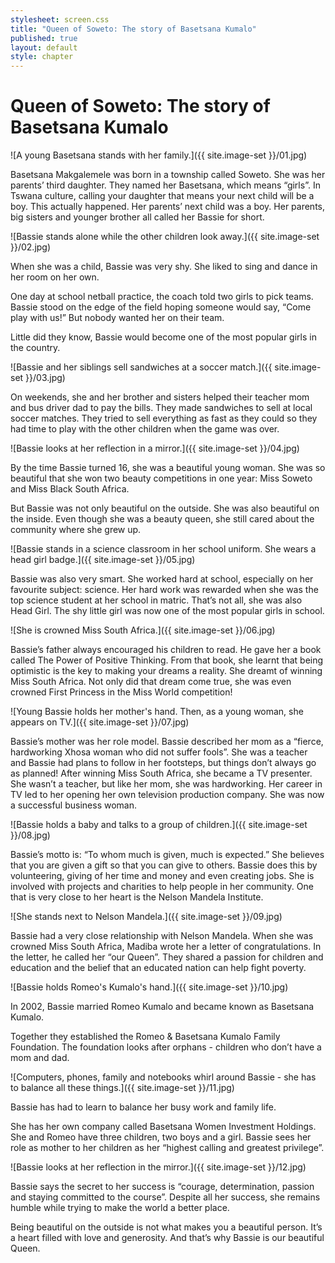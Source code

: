 ```yaml
---
stylesheet: screen.css
title: "Queen of Soweto: The story of Basetsana Kumalo"
published: true
layout: default
style: chapter
---
```


# Queen of Soweto: The story of Basetsana Kumalo

![A young Basetsana stands with her family.]({{ site.image-set }}/01.jpg)

Basetsana Makgalemele was born in a township called Soweto. She was her parents’ third daughter. They named her Basetsana, which means “girls”. In Tswana culture, calling your daughter that means your next child will be a boy. This actually happened. Her parents’ next child was a boy. Her parents, big sisters and younger brother all called her Bassie for short.


![Bassie stands alone while the other children look away.]({{ site.image-set }}/02.jpg)

When she was a child, Bassie was very shy. She liked to sing and dance in her room on her own.

One day at school netball practice, the coach told two girls to pick teams. Bassie stood on the edge of the field hoping someone would say, “Come play with us!” But nobody wanted her on their team.

Little did they know, Bassie would become one of the most popular girls in the country.

![Bassie and her siblings sell sandwiches at a soccer match.]({{ site.image-set }}/03.jpg)

On weekends, she and her brother and sisters helped their teacher mom and bus driver dad to pay the bills. They made sandwiches to sell at local soccer matches. They tried to sell everything as fast as they could so they had time to play with the other children when the game was over.

![Bassie looks at her reflection in a mirror.]({{ site.image-set }}/04.jpg)

By the time Bassie turned 16, she was a beautiful young woman. She was so beautiful that she won two beauty competitions in one year: Miss Soweto and Miss Black South Africa. 

But Bassie was not only beautiful on the outside. She was also beautiful on the inside. Even though she was a beauty queen, she still cared about the community where she grew up.

![Bassie stands in a science classroom in her school uniform. She wears a head girl badge.]({{ site.image-set }}/05.jpg)

Bassie was also very smart. She worked hard at school, especially on her favourite subject: science. Her hard work was rewarded when she was the top science student at her school in matric. That’s not all, she was also Head Girl. The shy little girl was now one of the most popular girls in school.

![She is crowned Miss South Africa.]({{ site.image-set }}/06.jpg)

Bassie’s father always encouraged his children to read. He gave her a book called The Power of Positive Thinking. From that book, she learnt that being optimistic is the key to making your dreams a reality. She dreamt of winning Miss South Africa. Not only did that dream come true, she was even crowned First Princess in the Miss World competition!

![Young Bassie holds her mother's hand. Then, as a young woman, she appears on TV.]({{ site.image-set }}/07.jpg)

Bassie’s mother was her role model. Bassie described her mom as a “fierce, hardworking Xhosa woman who did not suffer fools”. She was a teacher and Bassie had plans to follow in her footsteps, but things don’t always go as planned! After winning Miss South Africa, she became a TV presenter. She wasn’t a teacher, but like her mom, she was hardworking. Her career in TV led to her opening her own television production company. She was now a successful business woman.

![Bassie holds a baby and talks to a group of children.]({{ site.image-set }}/08.jpg)

Bassie’s motto is: “To whom much is given, much is expected.” She believes that you are given a gift so that you can give to others. Bassie does this by volunteering, giving of her time and money and even creating jobs. She is involved with projects and charities to help people in her community. One that is very close to her heart is the Nelson Mandela Institute.

![She stands next to Nelson Mandela.]({{ site.image-set }}/09.jpg)

Bassie had a very close relationship with Nelson Mandela. When she was crowned Miss South Africa, Madiba wrote her a letter of congratulations. In the letter, he called her “our Queen”. They shared a passion for children and education and the belief that an educated nation can help fight poverty.

![Bassie holds Romeo's Kumalo's hand.]({{ site.image-set }}/10.jpg)

In 2002, Bassie married Romeo Kumalo and became known as Basetsana Kumalo. 

Together they established the Romeo & Basetsana Kumalo Family Foundation. The foundation looks after orphans - children who don’t have a mom and dad.

![Computers, phones, family and notebooks whirl around Bassie - she has to balance all these things.]({{ site.image-set }}/11.jpg)

Bassie has had to learn to balance her busy work and family life. 

She has her own company called Basetsana Women Investment Holdings. She and Romeo have three children, two boys and a girl. Bassie sees her role as mother to her children as her “highest calling and greatest privilege”.

![Bassie looks at her reflection in the mirror.]({{ site.image-set }}/12.jpg)

Bassie says the secret to her success is “courage, determination, passion and staying committed to the course”. Despite all her success, she remains humble while trying to make the world a better place.

Being beautiful on the outside is not what makes you a beautiful person. It’s a heart filled with love and generosity. And that’s why Bassie is our beautiful Queen.
